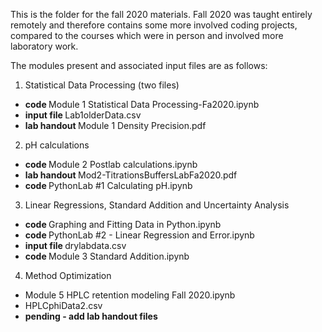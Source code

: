 This is the folder for the fall 2020 materials. Fall 2020 was taught entirely remotely and therefore contains some more involved coding projects, compared to the courses which were in person and involved more laboratory work.

The modules present and associated input files are as follows:
1. Statistical Data Processing (two files)
  * <b> code </b> Module 1 Statistical Data Processing-Fa2020.ipynb
  * <b> input file </b> Lab1olderData.csv
  * <b> lab handout </b> Module 1 Density Precision.pdf
2. pH calculations
* <b> code </b> Module 2 Postlab calculations.ipynb
* <b> lab handout </b> Mod2-TitrationsBuffersLabFa2020.pdf
* <b> code </b> PythonLab #1 Calculating pH.ipynb
3. Linear Regressions, Standard Addition and Uncertainty Analysis
* <b> code </b> Graphing and Fitting Data in Python.ipynb
* <b> code </b> PythonLab #2 - Linear Regression and Error.ipynb
* <b> input file </b> drylabdata.csv
* <b> code </b> Module 3 Standard Addition.ipynb
4. Method Optimization
* Module 5 HPLC retention modeling Fall 2020.ipynb
* HPLCphiData2.csv
* <b> pending - add lab handout files </b>


